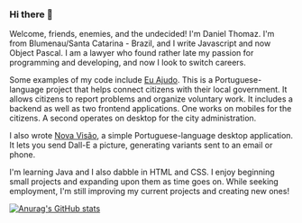 ### Hi there 👋
Welcome, friends, enemies, and the undecided! I'm Daniel Thomaz. I'm from Blumenau/Santa Catarina - Brazil, and I write Javascript and now Object Pascal. I am a lawyer who found rather late my passion for programming and developing, and now I look to switch careers.

Some examples of my code include <a href="https://github.com/danielthls/vcl-veterans">Eu Ajudo</a>. This is a Portuguese-language project that helps connect citizens with their local government. It allows citizens to report problems and organize voluntary work. It includes a backend as well as two frontend applications. One works on mobiles for the citizens. A second operates on desktop for the city administration. 

I also wrote <a href="https://github.com/danielthls/projetoNovaVisao">Nova Visão</a>, a simple Portuguese-language desktop application. It lets you send Dall-E a picture, generating variants sent to an email or phone. 

I'm learning Java and I also dabble in HTML and CSS.  I enjoy beginning small projects and expanding upon them as time goes on. While seeking employment, I'm still improving my current projects and creating new ones!


[![Anurag's GitHub stats](https://github-readme-stats.vercel.app/api?username=danielthls)](https://github.com/danielthls)


<!--
**danielthls/danielthls** is a ✨ _special_ ✨ repository because its `README.md` (this file) appears on your GitHub profile.

Here are some ideas to get you started:

- 🔭 I’m currently working on ...
- 🌱 I’m currently learning ...
- 👯 I’m looking to collaborate on ...
- 🤔 I’m looking for help with ...
- 💬 Ask me about ...
- 📫 How to reach me: ...
- 😄 Pronouns: ...
- ⚡ Fun fact: ...
-->
